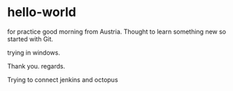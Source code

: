 # hello-world
for practice 
good morning from Austria. Thought to learn something new so started with Git.

trying in windows.

Thank you.
regards.

Trying to connect jenkins and octopus
